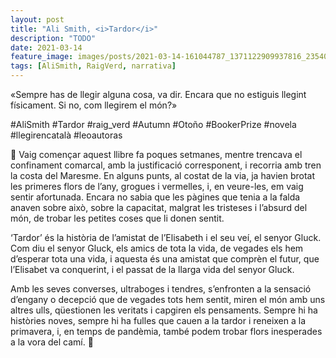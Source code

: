 ```yaml
---
layout: post
title: "Ali Smith, <i>Tardor</i>"
description: "TODO"
date: 2021-03-14
feature_image: images/posts/2021-03-14-161044787_1371122909937816_2354037710154507853_n_17928666733515724.jpg
tags: [AliSmith, RaigVerd, narrativa]
---
```


«Sempre has de llegir alguna cosa, va dir. Encara que no estiguis llegint físicament. Si no, com llegirem el món?»
<!--more-->

#AliSmith  #Tardor #raig_verd #Autumn #Otoño #BookerPrize #novela #llegirencatalà #leoautoras

🌷 Vaig començar aquest llibre fa poques setmanes, mentre trencava el confinament comarcal, amb la justificació corresponent, i recorria amb tren la costa del Maresme. En alguns punts, al costat de la via, ja havien brotat les primeres flors de l’any, grogues i vermelles, i, en veure-les, em vaig sentir afortunada. Encara no sabia que les pàgines que tenia a la falda anaven sobre això, sobre la capacitat, malgrat les tristeses i l’absurd del món, de trobar les petites coses que li donen sentit.

‘Tardor’ és la història de l’amistat de l’Elisabeth i el seu veí, el senyor Gluck. Com diu el senyor Gluck, els amics de tota la vida, de vegades els hem d’esperar tota una vida, i aquesta és una amistat que comprèn el futur, que l’Elisabet va conquerint, i el passat de la llarga vida del senyor Gluck. 

Amb les seves converses, ultraboges i tendres, s’enfronten a la sensació d’engany o decepció que de vegades tots hem sentit, miren el món amb uns altres ulls, qüestionen les veritats i capgiren els pensaments. Sempre hi ha històries noves, sempre hi ha fulles que cauen a la tardor i reneixen a la primavera, i, en temps de pandèmia, també podem trobar flors inesperades a la vora del camí. 🌷

